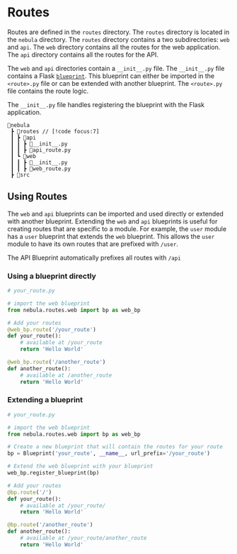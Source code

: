 # Routes

Routes are defined in the `routes` directory. The `routes` directory is located in the `nebula` directory. The `routes` directory contains a two subdirectories: `web` and `api`. The `web` directory contains all the routes for the web application. The `api` directory contains all the routes for the API.

The `web` and `api` directories contain a `__init__.py` file. The `__init__.py` file contains a Flask [`blueprint`](https://flask.palletsprojects.com/en/2.2.x/blueprints/). This blueprint can either be imported in the `<route>.py` file or can be extended with another blueprint. The `<route>.py` file contains the route logic.

The `__init__.py` file handles registering the blueprint with the Flask application.


```
📂nebula
 ┣ 📂routes // [!code focus:7]
 ┃ ┣ 📂api
 ┃ ┃ ┣ 📜__init__.py
 ┃ ┃ ┣ 📜api_route.py
 ┃ ┗ 📂web
 ┃ ┃ ┣ 📜__init__.py 
 ┃ ┃ ┣ 📜web_route.py
 ┣ 📂src
```

## Using Routes

The `web` and `api` blueprints can be imported and used directly or extended with another blueprint. Extending the `web` and `api` blueprints is useful for creating routes that are specific to a module. For example, the `user` module has a `user` blueprint that extends the `web` blueprint. This allows the `user` module to have its own routes that are prefixed with `/user`.

The API Blueprint automatically prefixes all routes with `/api`


### Using a blueprint directly

```python {4,7}
# your_route.py

# import the web blueprint
from nebula.routes.web import bp as web_bp

# Add your routes
@web_bp.route('/your_route')
def your_route():
    # available at /your_route
    return 'Hello World'

@web_bp.route('/another_route')
def another_route():
    # available at /another_route
    return 'Hello World'
```

### Extending a blueprint

```python {4,7,10}
# your_route.py

# import the web blueprint
from nebula.routes.web import bp as web_bp

# Create a new blueprint that will contain the routes for your route
bp = Blueprint('your_route', __name__, url_prefix='/your_route')

# Extend the web blueprint with your blueprint
web_bp.register_blueprint(bp)

# Add your routes
@bp.route('/')
def your_route():
    # available at /your_route/
    return 'Hello World'

@bp.route('/another_route')
def another_route():
    # available at /your_route/another_route
    return 'Hello World'
```